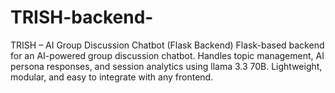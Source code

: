 # TRISH-backend-
TRISH – AI Group Discussion Chatbot (Flask Backend) Flask-based backend for an AI-powered group discussion chatbot. Handles topic management, AI persona responses, and session analytics using llama 3.3 70B. Lightweight, modular, and easy to integrate with any frontend.
